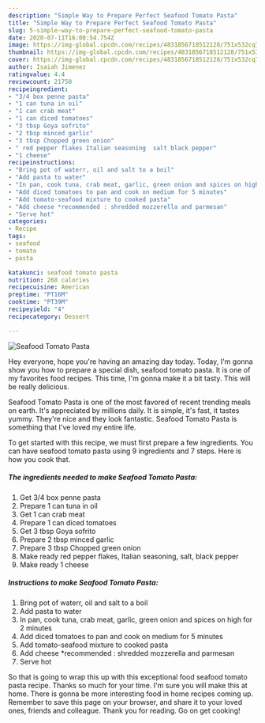 ```yaml
---
description: "Simple Way to Prepare Perfect Seafood Tomato Pasta"
title: "Simple Way to Prepare Perfect Seafood Tomato Pasta"
slug: 5-simple-way-to-prepare-perfect-seafood-tomato-pasta
date: 2020-07-11T16:08:54.754Z
image: https://img-global.cpcdn.com/recipes/4831856718512128/751x532cq70/seafood-tomato-pasta-recipe-main-photo.jpg
thumbnail: https://img-global.cpcdn.com/recipes/4831856718512128/751x532cq70/seafood-tomato-pasta-recipe-main-photo.jpg
cover: https://img-global.cpcdn.com/recipes/4831856718512128/751x532cq70/seafood-tomato-pasta-recipe-main-photo.jpg
author: Isaiah Jimenez
ratingvalue: 4.4
reviewcount: 21750
recipeingredient:
- "3/4 box penne pasta"
- "1 can tuna in oil"
- "1 can crab meat"
- "1 can diced tomatoes"
- "3 tbsp Goya sofrito"
- "2 tbsp minced garlic"
- "3 tbsp Chopped green onion"
- " red pepper flakes Italian seasoning  salt black pepper"
- "1 cheese"
recipeinstructions:
- "Bring pot of waterr, oil and salt to a boil"
- "Add pasta to water"
- "In pan, cook tuna, crab meat, garlic, green onion and spices on high for 2 minutes"
- "Add diced tomatoes to pan and cook on medium for 5 minutes"
- "Add tomato-seafood mixture to cooked pasta"
- "Add cheese *recommended : shredded mozzerella and parmesan"
- "Serve hot"
categories:
- Recipe
tags:
- seafood
- tomato
- pasta

katakunci: seafood tomato pasta 
nutrition: 268 calories
recipecuisine: American
preptime: "PT16M"
cooktime: "PT39M"
recipeyield: "4"
recipecategory: Dessert

---
```



![Seafood Tomato Pasta](https://img-global.cpcdn.com/recipes/4831856718512128/751x532cq70/seafood-tomato-pasta-recipe-main-photo.jpg)

Hey everyone, hope you're having an amazing day today. Today, I'm gonna show you how to prepare a special dish, seafood tomato pasta. It is one of my favorites food recipes. This time, I'm gonna make it a bit tasty. This will be really delicious.



Seafood Tomato Pasta is one of the most favored of recent trending meals on earth. It's appreciated by millions daily. It is simple, it's fast, it tastes yummy. They're nice and they look fantastic. Seafood Tomato Pasta is something that I've loved my entire life.


To get started with this recipe, we must first prepare a few ingredients. You can have seafood tomato pasta using 9 ingredients and 7 steps. Here is how you cook that.

<!--inarticleads1-->

##### The ingredients needed to make Seafood Tomato Pasta:

1. Get 3/4 box penne pasta
1. Prepare 1 can tuna in oil
1. Get 1 can crab meat
1. Prepare 1 can diced tomatoes
1. Get 3 tbsp Goya sofrito
1. Prepare 2 tbsp minced garlic
1. Prepare 3 tbsp Chopped green onion
1. Make ready  red pepper flakes, Italian seasoning,  salt, black pepper
1. Make ready 1 cheese




<!--inarticleads2-->

##### Instructions to make Seafood Tomato Pasta:

1. Bring pot of waterr, oil and salt to a boil
1. Add pasta to water
1. In pan, cook tuna, crab meat, garlic, green onion and spices on high for 2 minutes
1. Add diced tomatoes to pan and cook on medium for 5 minutes
1. Add tomato-seafood mixture to cooked pasta
1. Add cheese *recommended : shredded mozzerella and parmesan
1. Serve hot




So that is going to wrap this up with this exceptional food seafood tomato pasta recipe. Thanks so much for your time. I'm sure you will make this at home. There is gonna be more interesting food in home recipes coming up. Remember to save this page on your browser, and share it to your loved ones, friends and colleague. Thank you for reading. Go on get cooking!
